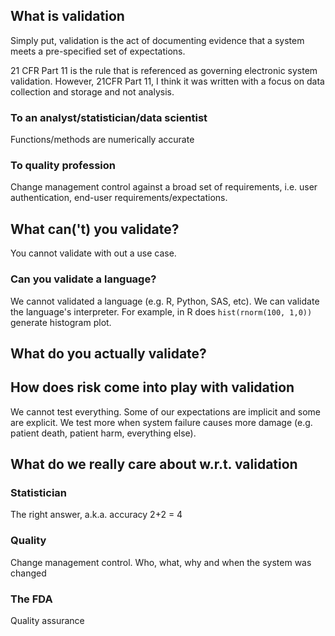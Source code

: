 ## What is validation
Simply put, validation is the act of documenting evidence that a system meets a pre-specified set of expectations.

21 CFR Part 11 is the rule that is referenced as governing electronic system validation. However, 21CFR Part 11, I think it was written with a focus on data collection and storage and not analysis. 

### To an analyst/statistician/data scientist
Functions/methods are numerically accurate

### To quality profession
Change management control against a broad set of requirements, i.e. user authentication, end-user requirements/expectations.

## What can('t) you validate?
You cannot validate with out a use case. 

### Can you validate a language?
We cannot validated a language (e.g. R, Python, SAS, etc). We can validate the language's interpreter. For example, in R does `hist(rnorm(100, 1,0))` generate histogram plot. 


## What do you actually validate?


## How does risk come into play with validation
  We cannot test everything. Some of our expectations are implicit and some are explicit.
  We test more when system failure causes more damage (e.g. patient death, patient harm, everything else).

## What do we really care about w.r.t. validation

### Statistician
  The right answer, a.k.a. accuracy 2+2 = 4

### Quality
  Change management control. Who, what, why and when the system was changed

### The FDA
  Quality assurance

